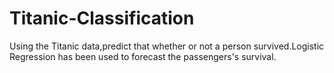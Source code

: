 # Titanic-Classification

Using the Titanic data,predict that whether or not a person survived.Logistic Regression has been used to forecast the passengers's survival.
